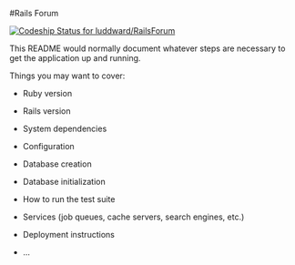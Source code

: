 #Rails Forum

[ ![Codeship Status for luddward/RailsForum](https://codeship.com/projects/70fc5840-d52f-0133-9592-62b26f0411ab/status?branch=master)](https://codeship.com/projects/142572)

This README would normally document whatever steps are necessary to get the
application up and running.

Things you may want to cover:

* Ruby version

* Rails version

* System dependencies

* Configuration

* Database creation

* Database initialization

* How to run the test suite

* Services (job queues, cache servers, search engines, etc.)

* Deployment instructions

* ...